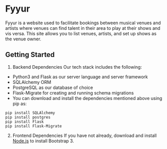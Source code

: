 # Fyyur

Fyyur is a website used to facilitate bookings between musical venues and artists where venues can find talent in their area to play at their shows and vis versa. This site allows you to list venues, artists, and set up shows as the venue owner.

## Getting Started

1. Backend Dependencies
Our tech stack includes the following:

- Python3 and Flask as our server language and server framework
- SQLAlchemy ORM
- PostgreSQL as our database of choice
- Flask-Migrate for creating and running schema migrations 
- You can download and install the dependencies mentioned above using pip as:

```
pip install SQLAlchemy
pip install postgres
pip install Flask
pip install Flask-Migrate
```

2. Frontend Dependencies
If you have not already, download and install [Node.js](https://nodejs.org/en/download/) to install Bootstrap 3.
